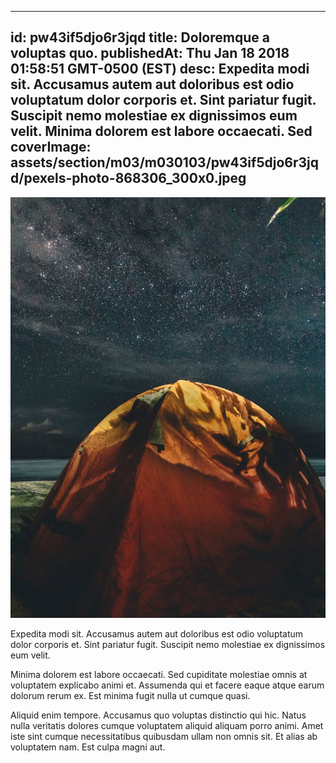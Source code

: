 
---
id: pw43if5djo6r3jqd
title: Doloremque a voluptas quo.
publishedAt: Thu Jan 18 2018 01:58:51 GMT-0500 (EST)
desc: Expedita modi sit. Accusamus autem aut doloribus est odio voluptatum dolor corporis et. Sint pariatur fugit. Suscipit nemo molestiae ex dignissimos eum velit. Minima dolorem est labore occaecati. Sed
coverImage: assets/section/m03/m030103/pw43if5djo6r3jqd/pexels-photo-868306_300x0.jpeg
---

![image from pexels.com](assets/section/m03/m030103/pw43if5djo6r3jqd/pexels-photo-868306.jpeg)

Expedita modi sit. Accusamus autem aut doloribus est odio voluptatum dolor corporis et. Sint pariatur fugit. Suscipit nemo molestiae ex dignissimos eum velit.
 
Minima dolorem est labore occaecati. Sed cupiditate molestiae omnis at voluptatem explicabo animi et. Assumenda qui et facere eaque atque earum dolorum rerum ex. Est minima fugit nulla ut cumque quasi.
 
Aliquid enim tempore. Accusamus quo voluptas distinctio qui hic. Natus nulla veritatis dolores cumque voluptatem aliquid aliquam porro animi. Amet iste sint cumque necessitatibus quibusdam ullam non omnis sit. Et alias ab voluptatem nam. Est culpa magni aut.

